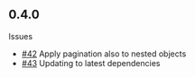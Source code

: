 ## 0.4.0

Issues
- [#42](/../../issues/42) Apply pagination also to nested objects
- [#43](/../../issues/43) Updating to latest dependencies
